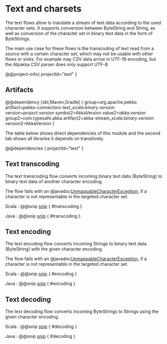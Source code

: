 # Text and charsets

The text flows allow to translate a stream of text data according to the used 
character sets. It supports conversion between ByteString and String, as well 
as conversion of the character set in binary text data in the form of ByteStrings.

The main use case for these flows is the transcoding of text read from a
source with a certain character set, which may not be usable with other flows
or sinks. For example may CSV data arrive in UTF-16 encoding, but the Alpakka CSV
parser does only support UTF-8.

@@project-info{ projectId="text" }


## Artifacts

@@dependency [sbt,Maven,Gradle] {
  group=org.apache.pekko
  artifact=pekko-connectors-text_$scala.binary.version$
  version=$project.version$
  symbol2=AkkaVersion
  value2=$akka.version$
  group2=com.typesafe.akka
  artifact2=akka-stream_$scala.binary.version$
  version2=AkkaVersion
}


The table below shows direct dependencies of this module and the second tab shows all libraries it depends on transitively.

@@dependencies { projectId="text" }


## Text transcoding

The text transcoding flow converts incoming binary text data (ByteString) to binary text
data of another character encoding. 

The flow fails with an @javadoc[UnmappableCharacterException](java.nio.charset.UnmappableCharacterException), 
if a character is not representable in the targeted character set.

Scala
: @@snip [snip](/text/src/test/scala/docs/scaladsl/CharsetCodingFlowsDoc.scala) { #transcoding }

Java
: @@snip [snip](/text/src/test/java/docs/javadsl/CharsetCodingFlowsDoc.java) { #transcoding }

## Text encoding

The text encoding flow converts incoming Strings to binary text data (ByteString) with the 
given character encoding. 

The flow fails with an @javadoc[UnmappableCharacterException](java.nio.charset.UnmappableCharacterException), 
if a character is not representable in the targeted character set.

Scala
: @@snip [snip](/text/src/test/scala/docs/scaladsl/CharsetCodingFlowsDoc.scala) { #encoding }

Java
: @@snip [snip](/text/src/test/java/docs/javadsl/CharsetCodingFlowsDoc.java) { #encoding }

## Text decoding

The text decoding flow converts incoming ByteStrings to Strings using the given 
character encoding. 

Scala
: @@snip [snip](/text/src/test/scala/docs/scaladsl/CharsetCodingFlowsDoc.scala) { #decoding }

Java
: @@snip [snip](/text/src/test/java/docs/javadsl/CharsetCodingFlowsDoc.java) { #decoding }
